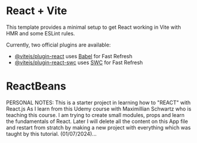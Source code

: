 # React + Vite

This template provides a minimal setup to get React working in Vite with HMR and some ESLint rules.

Currently, two official plugins are available:

- [@vitejs/plugin-react](https://github.com/vitejs/vite-plugin-react/blob/main/packages/plugin-react/README.md) uses [Babel](https://babeljs.io/) for Fast Refresh
- [@vitejs/plugin-react-swc](https://github.com/vitejs/vite-plugin-react-swc) uses [SWC](https://swc.rs/) for Fast Refresh
# ReactBeans
PERSONAL NOTES: This is a starter project in learning how to "REACT" with React.js As I learn from this Udemy course with Maximillian Schwartz who is teaching this course. I am trying to create small modules, props and learn the fundamentals of React. Later I will delete all the content on this App file and restart from stratch by making a new project with everything which was taught by this tutorial. (01/07/2024)...
